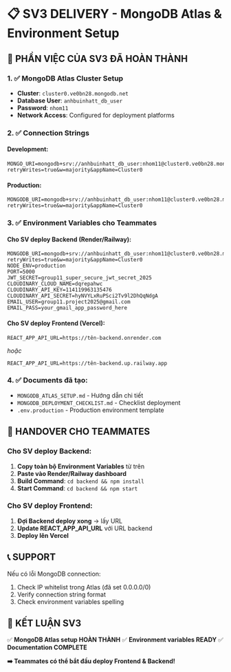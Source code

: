 # 📋 SV3 DELIVERY - MongoDB Atlas & Environment Setup

## 🎯 PHẦN VIỆC CỦA SV3 ĐÃ HOÀN THÀNH

### 1. ✅ MongoDB Atlas Cluster Setup
- **Cluster**: `cluster0.ve0bn28.mongodb.net`
- **Database User**: `anhbuinhatt_db_user`
- **Password**: `nhom11`
- **Network Access**: Configured for deployment platforms

### 2. ✅ Connection Strings

#### Development:
```
MONGO_URI=mongodb+srv://anhbuinhatt_db_user:nhom11@cluster0.ve0bn28.mongodb.net/groupDB?retryWrites=true&w=majority&appName=Cluster0
```

#### Production:
```
MONGODB_URI=mongodb+srv://anhbuinhatt_db_user:nhom11@cluster0.ve0bn28.mongodb.net/groupDB_production?retryWrites=true&w=majority&appName=Cluster0
```

### 3. ✅ Environment Variables cho Teammates

#### Cho SV deploy Backend (Render/Railway):
```
MONGODB_URI=mongodb+srv://anhbuinhatt_db_user:nhom11@cluster0.ve0bn28.mongodb.net/groupDB_production?retryWrites=true&w=majority&appName=Cluster0
NODE_ENV=production
PORT=5000
JWT_SECRET=group11_super_secure_jwt_secret_2025
CLOUDINARY_CLOUD_NAME=dqrepahwc
CLOUDINARY_API_KEY=114119963135476
CLOUDINARY_API_SECRET=hyNVYLxRuPSci2Tv9l2DhQqNdgA
EMAIL_USER=group11.project2025@gmail.com
EMAIL_PASS=your_gmail_app_password_here
```

#### Cho SV deploy Frontend (Vercel):
```
REACT_APP_API_URL=https://tên-backend.onrender.com
```
*hoặc*
```
REACT_APP_API_URL=https://tên-backend.up.railway.app
```

### 4. ✅ Documents đã tạo:
- `MONGODB_ATLAS_SETUP.md` - Hướng dẫn chi tiết
- `MONGODB_DEPLOYMENT_CHECKLIST.md` - Checklist deployment
- `.env.production` - Production environment template

## 🔄 HANDOVER CHO TEAMMATES

### Cho SV deploy Backend:
1. **Copy toàn bộ Environment Variables** từ trên
2. **Paste vào Render/Railway dashboard**
3. **Build Command**: `cd backend && npm install`
4. **Start Command**: `cd backend && npm start`

### Cho SV deploy Frontend:
1. **Đợi Backend deploy xong** → lấy URL
2. **Update REACT_APP_API_URL** với URL backend
3. **Deploy lên Vercel**

## 📞 SUPPORT
Nếu có lỗi MongoDB connection:
1. Check IP whitelist trong Atlas (đã set 0.0.0.0/0)
2. Verify connection string format
3. Check environment variables spelling

## 🎯 KẾT LUẬN SV3
✅ **MongoDB Atlas setup HOÀN THÀNH**
✅ **Environment variables READY**
✅ **Documentation COMPLETE**

**➡️ Teammates có thể bắt đầu deploy Frontend & Backend!**
